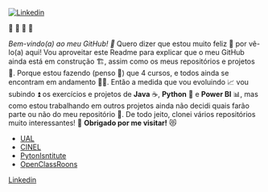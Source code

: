  [![Linkedin](https://user-images.githubusercontent.com/82783144/121920892-60bc2780-cd30-11eb-8cc7-de419c2f990c.jpg)](https://www.linkedin.com/in/agtonclemente/)
   
   💓 💓 💓 💓

*Bem-vindo(a) ao meu GitHub! 🤗* Quero dizer que estou muito feliz 🥳 por vê-lo(a) aqui! Vou aproveitar este Readme para explicar que o meu GitHub ainda está em construção 🏗️, assim como os meus repositórios e projetos 📂. Porque estou fazendo (penso 🤔) que 4 cursos, e todos ainda se encontram em andamento 🚶‍♂️. Então a medida que vou evoluindo 📈 vou subindo ⏫ os exercícios e projetos de **Java** ☕, **Python** 🐍 e **Power BI** 📊, mas como estou trabalhando em outros projetos ainda não decidi quais farão parte ou não do meu repositório 🤔. De todo jeito, clonei vários repositórios muito interessantes! 👀
**Obrigado por me visitar!** 😻

* [UAL](https://autonoma.pt/) 
* [CINEL](https://www.cinel.pt/appv2/)  
* [PytonIsntitute](https://pythoninstitute.org/)  
* [OpenClassRoons](https://openclassrooms.com/en/)  

[Linkedin](https://www.linkedin.com/in/agtonclemente/)         


